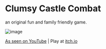 # Clumsy Castle Combat
an original fun and family friendly game.

![image](https://github.com/face-hh/clumsy-castle-combat/assets/69168154/3af6445f-2eed-440c-864f-c12be1f7fa70)

[As seen on YouTube](https://youtu.be/XiMWx8xo6tQ) | Play at [itch.io](https://facedevstuff.itch.io/clumsy-castle-combat)
